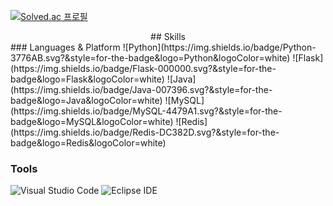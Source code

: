 
[![Solved.ac
프로필](http://mazassumnida.wtf/api/v2/generate_badge?boj=yush2202)](https://solved.ac/yush2202)

<center>## Skills</center>
### Languages & Platform
![Python](https://img.shields.io/badge/Python-3776AB.svg?&style=for-the-badge&logo=Python&logoColor=white)
![Flask](https://img.shields.io/badge/Flask-000000.svg?&style=for-the-badge&logo=Flask&logoColor=white)
![Java](https://img.shields.io/badge/Java-007396.svg?&style=for-the-badge&logo=Java&logoColor=white)
![MySQL](https://img.shields.io/badge/MySQL-4479A1.svg?&style=for-the-badge&logo=MySQL&logoColor=white)
![Redis](https://img.shields.io/badge/Redis-DC382D.svg?&style=for-the-badge&logo=Redis&logoColor=white)




### Tools
![Visual Studio Code](https://img.shields.io/badge/Visual%20Studio%20Code-007ACC.svg?&style=for-the-badge&logo=Visual%20Studio%20Code&logoColor=white)
![Eclipse IDE](https://img.shields.io/badge/Eclipse%20IDE-2C2255.svg?&style=for-the-badge&logo=Eclipse%20IDE&logoColor=white)






<!--
**Astro-Yu/Astro-Yu** is a ✨ _special_ ✨ repository because its `README.md` (this file) appears on your GitHub profile.

Here are some ideas to get you started:

- 🔭 I’m currently working on ...
- 🌱 I’m currently learning ...
- 👯 I’m looking to collaborate on ...
- 🤔 I’m looking for help with ...
- 💬 Ask me about ...
- 📫 How to reach me: ...
- 😄 Pronouns: ...
- ⚡ Fun fact: ...
-->
